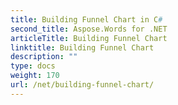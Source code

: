 ```yaml
---
title: Building Funnel Chart in C#
second_title: Aspose.Words for .NET
articleTitle: Building Funnel Chart
linktitle: Building Funnel Chart
description: ""
type: docs
weight: 170
url: /net/building-funnel-chart/
---
```


